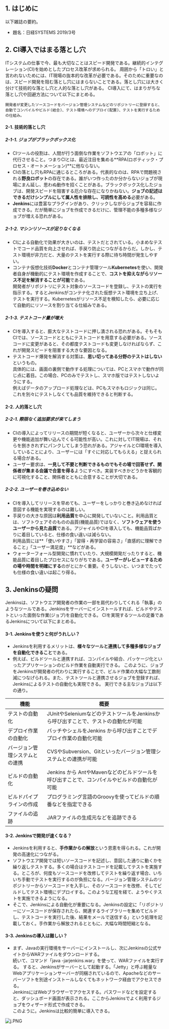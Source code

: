 ## 1. はじめに

以下雑誌の要約。

- 題名：日経SYSTEMS 2019/3号

## 2. CI導入ではまる落とし穴
ITシステムの仕事で今、最も大切なことはスピード開発である。継続的インテグレーション(CI)を始めとしたプロセス改革が求められる。
周囲から「トロい」と言われないためには、IT現場の抜本的な改革が必要である。そのために重要なのは、スピード開発を阻む落とし穴にはまらないことである。落とし穴には大きく分けて技術的な落とし穴と人的な落とし穴がある。
CI導入にて、はまりがちな落とし穴や回避方法について以下にまとめる。

```:継続的インテグレーション(CI)
開発者が変更したソースコードをバージョン管理システムなどのリポジトリーに登録すると、
自動でコンパイルやビルド(結合)、テスト環境へのデプロイ(配置)、テストを実行するための仕組み。
```

#### 2-1. 技術的落とし穴
##### 2-1-1. ジョブがブラックボックス化
- CIツールの役割は、人間が行う面倒な作業をソフトウエアの「ロボット」に代行させること。つまりCIとは、最近注目を集める**RPA(ロボティック・プロセス・オートメーション)**に他ならない。
- CIの落とし穴もRPAに通じるところがある。代表的なのは、RPAで問題視される**野良ロボット**の存在である。誰がいつ作ったのか分からないジョブが現場にまん延し、思わぬ動作を招くことがある。ブラックボックス化したジョブは、開発スピードを阻害する厄介な存在になりかねない。**ジョブの記述はできるだけシンプルにして属人性を排除し、可読性を高める**必要がある。
- **Jenkins**には豊富なプラグインがあり、クリックしながらジョブを容易に作成できる。だが簡単にジョブを作成できるだけに、管理不能の多種多様なジョブが増える恐れがある。

##### 2-1-2. マシンリソースが足りなくなる
- CIによる自動化で効果が大きいのは、テストだとされている。小まめなテストでコード品質を向上させれば、手戻り防止につながるからだ。しかし、テスト環境が非力だと、大量のテストを実行する際に待ち時間が発生しやすい。
- コンテナ仮想化技術**Docker**とコンテナ管理ツール**Kubernetes**を使い、開発者自身が機動的にテスト環境を作成することで、**コストを抑えながらリソース不足を解消することが可能**である。  
開発者がリポジトリにテスト対象のソースコードを登録し、テストの実行を指示する。するとJenkinsがコンテナ化された仮想テスト環境を立ち上げ、テストを実行する。Kubernetesがリソース不足を検知したら、必要に応じて自動的にリソースを割り当てる仕組みである。

##### 2-1-3. テストコード量が増大
- CIを導入すると、膨大なテストコードに押し潰される恐れがある。そもそもCIでは、ソースコードとともにテストコードを用意する必要がある。ソースコードに変更があると、その都度テストコードも変更しなければならず、これが開発スピードを阻害する大きな要因となる。
- テストコード爆発を解消する対策は、**思い切ってある分野のテストはしない**というもの。  
具体的には、画面の裏側で動作する処理については、PCとスマホで動作が同じ点に着目。この場合、PCのみでテストし、スマホ版ではテストしないようにする。  
例えばデータのアップロード処理などは、PCもスマホもロジックは同じ。これを別々にテストしなくても品質を維持できると判断する。

#### 2-2. 人的落とし穴
##### 2-2-1. 際限なく追加要求が来てしまう
- CIの導入によってリリースの期間が短くなると、ユーザーから次々と仕様変更や機能追加が舞い込んでくる可能性が高い。これに対してIT現場は、それらを捌ききれずにパンクしてしまう恐れがある。アジャイルとCI環境を導入していることにより、ユーザーには「すぐに対応してもらえる」と捉えられる場合がある。
- ユーザー要求は、**一見して不要と判断できるものでもその場で回答せず、関係者が集まる会議で合意を得る**ようにすべき。実装すべきかどうかを客観的に可視化すること、関係者とともに合意することが大切である。

##### 2-2-2. ユーザーを巻き込めない
- CIを導入してリリースを早めても、ユーザーをしっかりと巻き込めなければ意図する機能を実現するのは難しい。
- 手戻りの大きな原因は**利用品質**を中心に開発していないこと。利用品質とは、ソフトウェアそのものの品質(機能品質)ではなく、**ソフトウェアを使うユーザーから見た品質**である。アジャイルやCIを導入しても、機能品質ばかりに着目していると、仕様の食い違いは減らない。  
利用品質には**「使いやすさ」「習得・再学習の容易さ」「直感的に理解できること」「ユーザー満足度」**などがある。
- ウォーターフォール型開発に慣れていたり、大規模開発だったりすると、機能品質に着目したプロセスになりがちである。**ユーザーがレビューするための場や時間を明確にする**のがとにかく重要。そうしないと、いつまでたっても仕様の食い違いは起こり得る。

## 3. Jenkinsの疑問
Jenkinsは、ソフトウエア開発者の作業の一部を肩代わりしてくれる「執事」のようなツールである。Jenkinsをサーバーにインストールすれば、ビルドやテストといった面倒な作業(ジョブ)を自動化できる。
CIを実現するツールの定番であるJenkinsについて以下にまとめる。

#### 3-1. Jenkinsを使うと何がうれしい？
- Jenkinsを利用するメリットは、**様々なツールと連携して多種多様なジョブを自動化できること**である。  
- 例えば、ビルドツールと連携すれば、コンパイルや結合、パッケージ化といったアプリケーションのビルド作業を自動実行できる。
このように、ジョブをJenkinsが開発者の代わりに実行することで、ビルド作業の大幅な工数削減につなげられる。また、テストツールと連携させるジョブを登録すれば、Jenkinsによるテストの自動化も実現できる。
実行できる主なジョブは以下の通り。

|機能|概要|
|-----------------|------------------|
|テストの自動化|JUnitやSeleniumなどのテストツールをJenkinsから呼び出すことで、テストの自動化が可能|
|デプロイ作業の自動化|バッチやシェルをJenkins から呼び出すことでデプロイ作業の自動化可能|
|バージョン管理システムとの連携|CVSやSubversion、Gitといったバージョン管理システムとの連携が可能|
|ビルドの自動化|Jenkins から AntやMavenなどのビルドツールを呼び出すことで、コンパイルやビルドの自動化が可能|
|ビルドパイプラインの作成|プログラミング言語のGroovyを使ってビルドの順番などを指定できる|
|ファイルの追跡|JARファイルの生成元などを追跡できる|

#### 3-2. Jenkinsで開発が速くなる？
- Jenkinsを利用すると、**手作業からの解放**という恩恵を得られる。これが開発の高速化につながる。
- ソフトウエア開発では短いソースコードを記述し、意図した通りに動くかを繰り返しテストする。多くの場合はテストコードを記載してテストを実施する。ところが、何度もソースコードを改修してテストを繰り返す場合、いちいち手動でテストを実行するのが負担になる。バージョン管理システムのリポジトリーからソースコードを入手し、そのソースコードを改修、そしてビルドしてテスト環境にデプロイする。このような工程を経て、ようやくテストを実施できるようになる。  
- そこで、Jenkinsによる自動化が重要になる。Jenkinsの設定に「リポジトリーにソースコードが保存されたら、関連するライブラリーを集めてビルドし、テストコードを実行した後、結果をメールで送信する」という処理を記載しておく。手作業から解放されるとともに、大幅な時間短縮となる。

#### 3-3. Jenkinsの導入は難しい？
- まず、Javaの実行環境をサーバーにインストールし、次にJenkinsの公式サイトからWARファイルをダウンロードする。  
続いて、コマンド「java -jarjenkins.war」を使って、WARファイルを実行する。
すると、Jenkinsがサーバーとして起動する。「Jetty」と呼ぶ軽量なWebアプリケーションサーバーが同梱されているので、Apacheなどのサーバーソフトを別途インストールしなくてもネットワーク経由でアクセスできる。  
JenkinsにはWebブラウザーでアクセスする。パスワードなどを設定すると、ダッシュボード画面が表示される。ここからJenkinsでよく利用するジョブをウィザード形式で作成できる。  
このように。Jenkinsは比較的簡単に導入できる。

![j.PNG](https://qiita-image-store.s3.amazonaws.com/0/247638/01037d72-93e8-e29e-0088-072b2f67472b.png)
